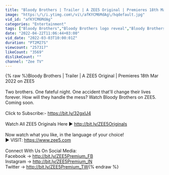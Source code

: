```yaml
---
title: "Bloody Brothers | Trailer | A ZEE5 Original | Premieres 18th Mar 2022 on ZEE5"
image: "https:\/\/i.ytimg.com\/vi\/afKYCM6MdAg\/hqdefault.jpg"
vid_id: "afKYCM6MdAg"
categories: "Entertainment"
tags: ["Bloody Brothers","Bloody Brothers logo reveal","Bloody Brothers original series"]
date: "2022-04-22T11:06:44+03:00"
vid_date: "2022-03-03T10:00:01Z"
duration: "PT2M27S"
viewcount: "257317"
likeCount: "3569"
dislikeCount: ""
channel: "Zee TV"
---
```

{% raw %}Bloody Brothers | Trailer | A ZEE5 Original | Premieres 18th Mar 2022 on ZEE5<br /><br />Two brothers. One fateful night. One accident that'll change their lives forever. How will they handle the mess? Watch Bloody Brothers on ZEE5. Coming soon.<br /><br />Click to Subscribe:- <a rel="nofollow" target="blank" href="https://bit.ly/32gxIJ4">https://bit.ly/32gxIJ4</a><br /><br />Watch All ZEE5 Originals Here ► <a rel="nofollow" target="blank" href="http://bit.ly/ZEE5Originals">http://bit.ly/ZEE5Originals</a><br /><br />Now watch what you like, in the language of your choice!<br />► VISIT: <a rel="nofollow" target="blank" href="https://www.zee5.com">https://www.zee5.com</a><br /><br />Connect With Us On Social Media:<br />Facebook → <a rel="nofollow" target="blank" href="http://bit.ly/ZEE5Premium_FB">http://bit.ly/ZEE5Premium_FB</a> <br />Instagram → <a rel="nofollow" target="blank" href="http://bit.ly/ZEE5Premium_IN">http://bit.ly/ZEE5Premium_IN</a> <br />Twitter → <a rel="nofollow" target="blank" href="http://bit.ly/ZEE5Premium_TW">http://bit.ly/ZEE5Premium_TW</a>{% endraw %}
